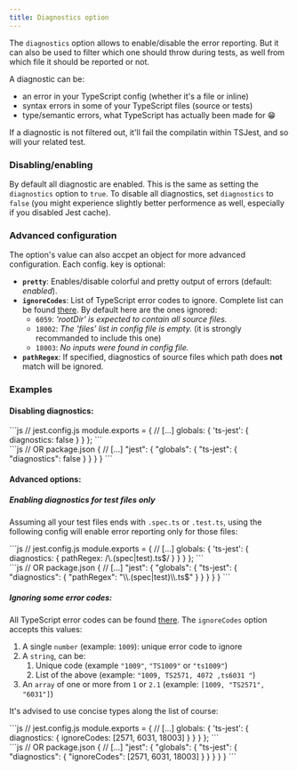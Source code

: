 ```yaml
---
title: Diagnostics option
---
```


The `diagnostics` option allows to enable/disable the error reporting. But it can also be used to filter which one should throw during tests, as well from which file it should be reported or not.

A diagnostic can be:
- an error in your TypeScript config (whether it's a file or inline)
- syntax errors in some of your TypeScript files (source or tests)
- type/semantic errors, what TypeScript has actually been made for 😁

If a diagnostic is not filtered out, it'll fail the compilatin within TSJest, and so will your related test.

### Disabling/enabling

By default all diagnostic are enabled. This is the same as setting the `diagnostics` option to `true`. To disable all diagnostics, set `diagnostics` to `false` (you might experience slightly better performence as well, especially if you disabled Jest cache).

### Advanced configuration

The option's value can also accpet an object for more advanced configuration. Each config. key is optional:

- **`pretty`**: Enables/disable colorful and pretty output of errors (default: _enabled_).
- **`ignoreCodes`**: List of TypeScript error codes to ignore. Complete list can be found [there](https://github.com/Microsoft/TypeScript/blob/master/src/compiler/diagnosticMessages.json). By default here are the ones ignored:
  - `6059`: _'rootDir' is expected to contain all source files._
  - `18002`: _The 'files' list in config file is empty._ (it is strongly recommanded to include this one)
  - `18003`: _No inputs were found in config file._
- **`pathRegex`**: If specified, diagnostics of source files which path does **not** match will be ignored.

### Examples

#### Disabling diagnostics:

<div class="row"><div class="col-md-6" markdown="block">
```js
// jest.config.js
module.exports = {
  // [...]
  globals: {
    'ts-jest': {
      diagnostics: false
    }
  }
};
```
</div><div class="col-md-6" markdown="block">
```js
// OR package.json
{
  // [...]
  "jest": {
    "globals": {
      "ts-jest": {
        "diagnostics": false
      }
    }
  }
}
```
</div></div>

#### Advanced options:

##### Enabling diagnostics for test files only

Assuming all your test files ends with `.spec.ts` or `.test.ts`, using the following config will enable error reporting only for those files:

<div class="row"><div class="col-md-6" markdown="block">
```js
// jest.config.js
module.exports = {
  // [...]
  globals: {
    'ts-jest': {
      diagnostics: {
        pathRegex: /\.(spec|test).ts$/
      }
    }
  }
};
```
</div><div class="col-md-6" markdown="block">
```js
// OR package.json
{
  // [...]
  "jest": {
    "globals": {
      "ts-jest": {
        "diagnostics": {
          "pathRegex": "\\.(spec|test)\\.ts$"
        }
      }
    }
  }
}
```
</div></div>

##### Ignoring some error codes:

All TypeScript error codes can be found [there](https://github.com/Microsoft/TypeScript/blob/master/src/compiler/diagnosticMessages.json). The `ignoreCodes` option accepts this values:
1. A single `number` (example: `1009`): unique error code to ignore
2. A `string`, can be:
    1. Unique code (example `"1009"`, `"TS1009"` or `"ts1009"`)
    2. List of the above (example: `"1009, TS2571, 4072 ,ts6031 "`)
3. An `array` of one or more from `1` or `2.1` (example: `[1009, "TS2571", "6031"]`)

It's advised to use concise types along the list of course:

<div class="row"><div class="col-md-6" markdown="block">
```js
// jest.config.js
module.exports = {
  // [...]
  globals: {
    'ts-jest': {
      diagnostics: {
        ignoreCodes: [2571, 6031, 18003]
      }
    }
  }
};
```
</div><div class="col-md-6" markdown="block">
```js
// OR package.json
{
  // [...]
  "jest": {
    "globals": {
      "ts-jest": {
        "diagnostics": {
          "ignoreCodes": [2571, 6031, 18003]
        }
      }
    }
  }
}
```
</div></div>
